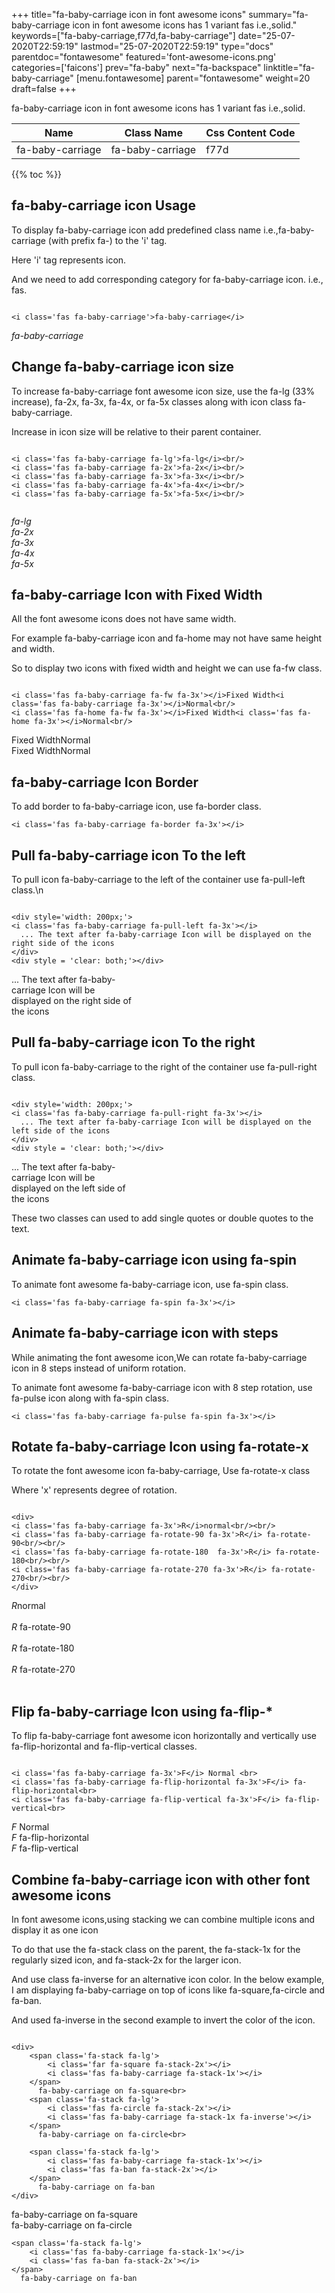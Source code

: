 +++
title="fa-baby-carriage icon in font awesome icons"
summary="fa-baby-carriage icon in font awesome icons has 1 variant fas i.e.,solid."
keywords=["fa-baby-carriage,f77d,fa-baby-carriage"]
date="25-07-2020T22:59:19"
lastmod="25-07-2020T22:59:19"
type="docs"
parentdoc="fontawesome"
featured='font-awesome-icons.png'
categories=['faicons']
prev="fa-baby"
next="fa-backspace"
linktitle="fa-baby-carriage"
[menu.fontawesome]
parent="fontawesome"
weight=20
draft=false
+++


fa-baby-carriage icon in font awesome icons has 1 variant fas i.e.,solid.

<div class='table-responsive'><table class='table'><thead><tr><th>Name</th><th>Class Name</th><th>Css Content Code</th></tr></thead><tbody><tr><td>fa-baby-carriage</td><td>fa-baby-carriage</td><td>f77d</td></tr></tbody></table></div>


{{% toc %}}


## fa-baby-carriage icon Usage

To display fa-baby-carriage icon add predefined class name i.e.,fa-baby-carriage (with prefix fa-) to the 'i' tag.

Here 'i' tag represents icon.

And we need to add corresponding category for fa-baby-carriage icon. i.e., fas.


```

<i class='fas fa-baby-carriage'>fa-baby-carriage</i>
```

<i class='fas fa-baby-carriage'>fa-baby-carriage</i>




## Change fa-baby-carriage icon size
To increase fa-baby-carriage font awesome icon size, use the fa-lg (33% increase), fa-2x, fa-3x, fa-4x, or fa-5x classes along with icon class fa-baby-carriage.

Increase in icon size will be relative to their parent container. 

```

<i class='fas fa-baby-carriage fa-lg'>fa-lg</i><br/>
<i class='fas fa-baby-carriage fa-2x'>fa-2x</i><br/>
<i class='fas fa-baby-carriage fa-3x'>fa-3x</i><br/>
<i class='fas fa-baby-carriage fa-4x'>fa-4x</i><br/>
<i class='fas fa-baby-carriage fa-5x'>fa-5x</i><br/>
            
```

<i class='fas fa-baby-carriage fa-lg'>fa-lg</i><br/>
<i class='fas fa-baby-carriage fa-2x'>fa-2x</i><br/>
<i class='fas fa-baby-carriage fa-3x'>fa-3x</i><br/>
<i class='fas fa-baby-carriage fa-4x'>fa-4x</i><br/>
<i class='fas fa-baby-carriage fa-5x'>fa-5x</i><br/>
            



## fa-baby-carriage Icon with Fixed Width 

All the font awesome icons does not have same width.

For example fa-baby-carriage icon and fa-home may not have same height and width.

So to display two icons with fixed width and height we can use fa-fw class.


```

<i class='fas fa-baby-carriage fa-fw fa-3x'></i>Fixed Width<i class='fas fa-baby-carriage fa-3x'></i>Normal<br/>
<i class='fas fa-home fa-fw fa-3x'></i>Fixed Width<i class='fas fa-home fa-3x'></i>Normal<br/>
```

<i class='fas fa-baby-carriage fa-fw fa-3x'></i>Fixed Width<i class='fas fa-baby-carriage fa-3x'></i>Normal<br/>
<i class='fas fa-home fa-fw fa-3x'></i>Fixed Width<i class='fas fa-home fa-3x'></i>Normal<br/>



## fa-baby-carriage Icon Border 

To add border to fa-baby-carriage icon, use fa-border class.


```
<i class='fas fa-baby-carriage fa-border fa-3x'></i>

```
<i class='fas fa-baby-carriage fa-border fa-3x'></i>





## Pull fa-baby-carriage icon To the left

To pull icon fa-baby-carriage to the left of the container use fa-pull-left class.\n

```

<div style='width: 200px;'>
<i class='fas fa-baby-carriage fa-pull-left fa-3x'></i>
  ... The text after fa-baby-carriage Icon will be displayed on the right side of the icons
</div>
<div style = 'clear: both;'></div>
```

<div style='width: 200px;'>
<i class='fas fa-baby-carriage fa-pull-left fa-3x'></i>
  ... The text after fa-baby-carriage Icon will be displayed on the right side of the icons
</div>
<div style = 'clear: both;'></div>




## Pull fa-baby-carriage icon To the right
To pull icon fa-baby-carriage to the right of the container use fa-pull-right class.

```

<div style='width: 200px;'>
<i class='fas fa-baby-carriage fa-pull-right fa-3x'></i>
  ... The text after fa-baby-carriage Icon will be displayed on the left side of the icons
</div>
<div style = 'clear: both;'></div>
```

<div style='width: 200px;'>
<i class='fas fa-baby-carriage fa-pull-right fa-3x'></i>
  ... The text after fa-baby-carriage Icon will be displayed on the left side of the icons
</div>
<div style = 'clear: both;'></div>

These two classes can used to add single quotes or double quotes to the text.


## Animate fa-baby-carriage icon using fa-spin
To animate font awesome fa-baby-carriage icon, use fa-spin class.

```
<i class='fas fa-baby-carriage fa-spin fa-3x'></i>
```
<i class='fas fa-baby-carriage fa-spin fa-3x'></i>




## Animate fa-baby-carriage icon with steps
While animating the font awesome icon,We can rotate fa-baby-carriage icon in 8 steps instead of uniform rotation.

To animate font awesome fa-baby-carriage icon with 8 step rotation, use fa-pulse icon along with fa-spin class.


```
<i class='fas fa-baby-carriage fa-pulse fa-spin fa-3x'></i>

```
<i class='fas fa-baby-carriage fa-pulse fa-spin fa-3x'></i>





## Rotate fa-baby-carriage Icon using fa-rotate-x
To rotate the font awesome icon fa-baby-carriage, Use fa-rotate-x class

Where 'x' represents degree of rotation.


```

<div>
<i class='fas fa-baby-carriage fa-3x'>R</i>normal<br/><br/>
<i class='fas fa-baby-carriage fa-rotate-90 fa-3x'>R</i> fa-rotate-90<br/><br/> 
<i class='fas fa-baby-carriage fa-rotate-180  fa-3x'>R</i> fa-rotate-180<br/><br/> 
<i class='fas fa-baby-carriage fa-rotate-270 fa-3x'>R</i> fa-rotate-270<br/><br/>
</div>
```

<div>
<i class='fas fa-baby-carriage fa-3x'>R</i>normal<br/><br/>
<i class='fas fa-baby-carriage fa-rotate-90 fa-3x'>R</i> fa-rotate-90<br/><br/> 
<i class='fas fa-baby-carriage fa-rotate-180  fa-3x'>R</i> fa-rotate-180<br/><br/> 
<i class='fas fa-baby-carriage fa-rotate-270 fa-3x'>R</i> fa-rotate-270<br/><br/>
</div>




## Flip fa-baby-carriage Icon using fa-flip-*
To flip fa-baby-carriage font awesome icon horizontally and vertically use fa-flip-horizontal and fa-flip-vertical classes. 

```

<i class='fas fa-baby-carriage fa-3x'>F</i> Normal <br>
<i class='fas fa-baby-carriage fa-flip-horizontal fa-3x'>F</i> fa-flip-horizontal<br>
<i class='fas fa-baby-carriage fa-flip-vertical fa-3x'>F</i> fa-flip-vertical<br>
```

<i class='fas fa-baby-carriage fa-3x'>F</i> Normal <br>
<i class='fas fa-baby-carriage fa-flip-horizontal fa-3x'>F</i> fa-flip-horizontal<br>
<i class='fas fa-baby-carriage fa-flip-vertical fa-3x'>F</i> fa-flip-vertical<br>




## Combine fa-baby-carriage icon with other font awesome icons
In font awesome icons,using stacking we can combine multiple icons and display it as one icon 

To do that use the fa-stack class on the parent, the fa-stack-1x for the regularly sized icon, and fa-stack-2x for the larger icon.

And use class fa-inverse for an alternative icon color. 
In the below example, I am displaying fa-baby-carriage on top of icons like fa-square,fa-circle and fa-ban.

And used fa-inverse in the second example to invert the color of the icon.

```

<div>
    <span class='fa-stack fa-lg'>
        <i class='far fa-square fa-stack-2x'></i>
        <i class='fas fa-baby-carriage fa-stack-1x'></i>
    </span>
      fa-baby-carriage on fa-square<br>
    <span class='fa-stack fa-lg'>
        <i class='fas fa-circle fa-stack-2x'></i>
        <i class='fas fa-baby-carriage fa-stack-1x fa-inverse'></i>
    </span>
      fa-baby-carriage on fa-circle<br>

    <span class='fa-stack fa-lg'>
        <i class='fas fa-baby-carriage fa-stack-1x'></i>
        <i class='fas fa-ban fa-stack-2x'></i>
    </span>
      fa-baby-carriage on fa-ban
</div>
```

<div>
    <span class='fa-stack fa-lg'>
        <i class='far fa-square fa-stack-2x'></i>
        <i class='fas fa-baby-carriage fa-stack-1x'></i>
    </span>
      fa-baby-carriage on fa-square<br>
    <span class='fa-stack fa-lg'>
        <i class='fas fa-circle fa-stack-2x'></i>
        <i class='fas fa-baby-carriage fa-stack-1x fa-inverse'></i>
    </span>
      fa-baby-carriage on fa-circle<br>

    <span class='fa-stack fa-lg'>
        <i class='fas fa-baby-carriage fa-stack-1x'></i>
        <i class='fas fa-ban fa-stack-2x'></i>
    </span>
      fa-baby-carriage on fa-ban
</div>






